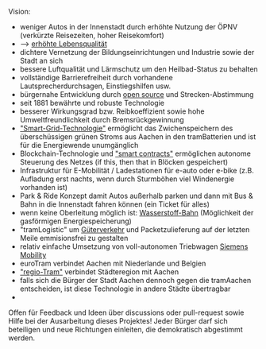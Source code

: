 Vision:

* weniger Autos in der Innenstadt durch erhöhte Nutzung der ÖPNV (verkürzte Reisezeiten, hoher Reisekomfort)
* --> [erhöhte Lebensqualität](https://de.wikipedia.org/wiki/Stra%C3%9Fenbahn_Stra%C3%9Fburg)
* dichtere Vernetzung der Bildungseinrichtungen und Industrie sowie der Stadt an sich 
* bessere Luftqualität und Lärmschutz um den Heilbad-Status zu behalten
* vollständige Barrierefreiheit durch vorhandene Lautsprecherdurchsagen, Einstiegshilfen usw.
* bürgernahe Entwicklung durch [open source](https://github.com/readme/featured/nasa-ingenuity-helicopter) und Strecken-Abstimmung
* seit 1881 bewährte und robuste Technologie
* besserer Wirkungsgrad bzw. Reibkoeffizient sowie hohe Umweltfreundlichkeit durch Bremsrückgewinnung
* ["Smart-Grid-Technologie"](https://www.eon.de/de/eonerleben/smart-grid-so-funktioniert-das-intelligente-stromnetz.html) ermöglicht das Zwichenspeichern des überschüssigen grünen Stroms aus Aachen in den tramBatterien und ist für die Energiewende unumgänglich
* Blockchain-Technologie und ["smart contracts"](https://ethereum.org/en/developers/docs/smart-contracts/) ermöglichen autonome Steuerung des Netzes (if this, then that in Blöcken gespeichert)
* Infrastruktur für E-Mobilität / Ladestationen für e-auto oder e-bike (z.B. Aufladung erst nachts, wenn durch Sturmböhen viel Windenergie vorhanden ist)
* Park & Ride Konzept damit Autos außerhalb parken und dann mit Bus & Bahn in die Innenstadt fahren können (ein Ticket für alles)
* wenn keine Oberleitung möglich ist: [Wasserstoff-Bahn](https://www.erneuerbareenergien.de/politik/energiepolitik/wasserstoff-der-mobilitaet-leipzig-baut-europas-erste-wasserstoff-tram) (Möglichkeit der gasförmigen Energiespeicherung)
* "tramLogistic" um [Güterverkehr](https://www.avg.info/unternehmen/presse/pressemitteilungen/meldungen/entwicklung-einer-guetertram-neues-verbundprojekt-logiktram.html) und Packetzulieferung auf der letzten Meile emmisionsfrei zu gestalten  
* relativ einfache Umsetzung von voll-autonomen Triebwagen [Siemens Mobility](https://www.mobility.siemens.com/global/de/portfolio/schiene/fahrzeuge/strassenbahnen/autonome-strassenbahn.html)
* euroTram verbindet Aachen mit Niederlande und Belgien
* ["regio-Tram"](https://avv.de/de/aktuelles/neuigkeiten/das-projekt-regio-tram) verbindet Städteregion mit Aachen
* falls sich die Bürger der Stadt Aachen dennoch gegen die tramAachen entscheiden, ist diese Technologie in andere Städte übertragbar
* 

Offen für Feedback und Ideen über discussions oder pull-request sowie Hilfe bei der Ausarbeitung dieses Projektes! 
Jeder Bürger darf sich beteiligen und neue Richtungen einleiten, die demokratisch abgestimmt werden.

